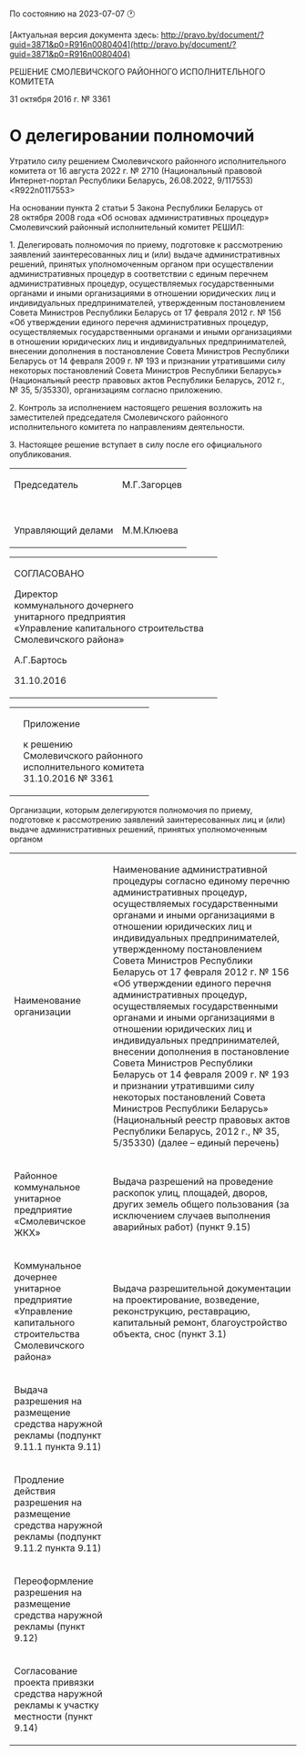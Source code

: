По состоянию на 2023-07-07 &#x1F550;

[Актуальная версия документа здесь: http://pravo.by/document/?guid=3871&p0=R916n0080404](http://pravo.by/document/?guid=3871&p0=R916n0080404)

<p>РЕШЕНИЕ СМОЛЕВИЧСКОГО РАЙОННОГО ИСПОЛНИТЕЛЬНОГО КОМИТЕТА</p>
<p>31 октября 2016 г. № 3361</p>
<h1>О делегировании полномочий</h1>
<p>Утратило силу решением Смолевичского районного исполнительного комитета от 16 августа 2022 г. № 2710 (Национальный правовой Интернет-портал Республики Беларусь, 26.08.2022, 9/117553) &lt;R922n0117553&gt;</p>
<p>На основании пункта 2 статьи 5 Закона Республики Беларусь от 28 октября 2008 года «Об основах административных процедур» Смолевичский районный исполнительный комитет РЕШИЛ:</p>
<p>1. Делегировать полномочия по приему, подготовке к рассмотрению заявлений заинтересованных лиц и (или) выдаче административных решений, принятых уполномоченным органом при осуществлении административных процедур в соответствии с единым перечнем административных процедур, осуществляемых государственными органами и иными организациями в отношении юридических лиц и индивидуальных предпринимателей, утвержденным постановлением Совета Министров Республики Беларусь от 17 февраля 2012 г. № 156 «Об утверждении единого перечня административных процедур, осуществляемых государственными органами и иными организациями в отношении юридических лиц и индивидуальных предпринимателей, внесении дополнения в постановление Совета Министров Республики Беларусь от 14 февраля 2009 г. № 193 и признании утратившими силу некоторых постановлений Совета Министров Республики Беларусь» (Национальный реестр правовых актов Республики Беларусь, 2012 г., № 35, 5/35330), организациям согласно приложению.</p>
<p>2. Контроль за исполнением настоящего решения возложить на заместителей председателя Смолевичского районного исполнительного комитета по направлениям деятельности.</p>
<p>3. Настоящее решение вступает в силу после его официального опубликования.</p>
<p></p>
<table>
<tr>
<td><p>Председатель</p></td>
<td><p>М.Г.Загорцев</p></td>
</tr>
<tr>
<td><p></p></td>
<td><p></p></td>
</tr>
<tr>
<td><p>Управляющий делами</p></td>
<td><p>М.М.Клюева</p></td>
</tr>
</table>
<p></p>
<table><tr>
<td>
<p>СОГЛАСОВАНО</p>
<p>Директор<br>коммунального дочернего<br>унитарного предприятия<br>«Управление капитального строительства<br>Смолевичского района»</p>
<p>А.Г.Бартось</p>
<p>31.10.2016</p>
</td>
<td><p></p></td>
</tr></table>
<p></p>
<table><tr>
<td><p></p></td>
<td>
<p>Приложение</p>
<p>к решению<br>Смолевичского районного<br>исполнительного комитета<br>31.10.2016 № 3361 </p>
</td>
</tr></table>
<p>Организации, которым делегируются полномочия по приему, подготовке к рассмотрению заявлений заинтересованных лиц и (или) выдаче административных решений, принятых уполномоченным органом</p>
<table>
<tr>
<td><p>Наименование организации</p></td>
<td><p>Наименование административной процедуры согласно единому перечню административных процедур, осуществляемых государственными органами и иными организациями в отношении юридических лиц и индивидуальных предпринимателей, утвержденному постановлением Совета Министров Республики Беларусь от 17 февраля 2012 г. № 156 «Об утверждении единого перечня административных процедур, осуществляемых государственными органами и иными организациями в отношении юридических лиц и индивидуальных предпринимателей, внесении дополнения в постановление Совета Министров Республики Беларусь от 14 февраля 2009 г. № 193 и признании утратившими силу некоторых постановлений Совета Министров Республики Беларусь» (Национальный реестр правовых актов Республики Беларусь, 2012 г., № 35, 5/35330) (далее – единый перечень)</p></td>
</tr>
<tr>
<td><p>Районное коммунальное унитарное предприятие «Смолевичское ЖКХ»</p></td>
<td><p>Выдача разрешений на проведение раскопок улиц, площадей, дворов, других земель общего пользования (за исключением случаев выполнения аварийных работ) (пункт 9.15)</p></td>
</tr>
<tr>
<td><p>Коммунальное дочернее унитарное предприятие «Управление капитального строительства Смолевичского района» </p></td>
<td><p>Выдача разрешительной документации на проектирование, возведение, реконструкцию, реставрацию, капитальный ремонт, благоустройство объекта, снос (пункт 3.1)</p></td>
</tr>
<tr><td><p>Выдача разрешения на размещение средства наружной рекламы (подпункт 9.11.1 пункта 9.11)</p></td></tr>
<tr><td><p>Продление действия разрешения на размещение средства наружной рекламы (подпункт 9.11.2 пункта 9.11)</p></td></tr>
<tr><td><p>Переоформление разрешения на размещение средства наружной рекламы (пункт 9.12)</p></td></tr>
<tr><td><p>Согласование проекта привязки средства наружной рекламы к участку местности (пункт 9.14)</p></td></tr>
</table>
<p></p>